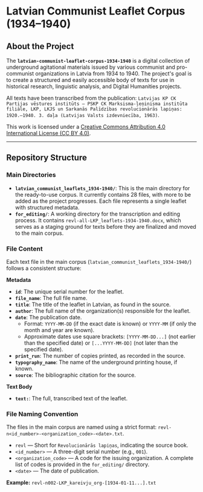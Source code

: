 # Latvian Communist Leaflet Corpus (1934–1940)

## About the Project

The **`latvian-communist-leaflet-corpus-1934-1940`** is a digital collection of underground agitational materials issued by various communist and pro-communist organizations in Latvia from 1934 to 1940. The project's goal is to create a structured and easily accessible body of texts for use in historical research, linguistic analysis, and Digital Humanities projects.

All texts have been transcribed from the publication: `Latvijas KP CK Partijas vēstures institūts — PSKP CK Marksisma-ļeņinisma institūta filiāle, LKP, LKJS un Sarkanās Palīdzības revolucionārās lapiņas: 1920.–1940. 3. daļa (Latvijas Valsts izdevniecība, 1963)`.

This work is licensed under a [Creative Commons Attribution 4.0 International License (CC BY 4.0)](https://creativecommons.org/licenses/by/4.0/).

---

## Repository Structure

### Main Directories

* **`latvian_communist_leaflets_1934-1940/`**: This is the main directory for the ready-to-use corpus. It currently contains 28 files, with more to be added as the project progresses. Each file represents a single leaflet with structured metadata.
* **`for_editing/`**: A working directory for the transcription and editing process. It contains `revl-all-LKP_leaflets-1934-1940.docx`, which serves as a staging ground for texts before they are finalized and moved to the main corpus.

### File Content

Each text file in the main corpus (`latvian_communist_leaflets_1934-1940/`) follows a consistent structure:

**Metadata**
* **`id`**: The unique serial number for the leaflet.
* **`file_name`**: The full file name.
* **`title`**: The title of the leaflet in Latvian, as found in the source.
* **`author`**: The full name of the organization(s) responsible for the leaflet.
* **`date`**: The publication date.
    * Format: `YYYY-MM-DD` (if the exact date is known) or `YYYY-MM` (if only the month and year are known).
    * Approximate dates use square brackets: `[YYYY-MM-DD...]` (not earlier than the specified date) or `[...YYYY-MM-DD]` (not later than the specified date).
* **`print_run`**: The number of copies printed, as recorded in the source.
* **`typography_name`**: The name of the underground printing house, if known.
* **`source`**: The bibliographic citation for the source.

**Text Body**
* **`text:`**: The full, transcribed text of the leaflet.

### File Naming Convention

The files in the main corpus are named using a strict format: `revl-n<id_number>-<organization_code>-<date>.txt`.

* `revl` — Short for `Revolucionārās lapiņas`, indicating the source book.
* `<id_number>` — A three-digit serial number (e.g., `001`).
* `<organization_code>` — A code for the issuing organization. A complete list of codes is provided in the `for_editing/` directory.
* `<date>` — The date of publication.

**Example:** `revl-n002-LKP_kareivju_org-[1934-01-11...].txt`